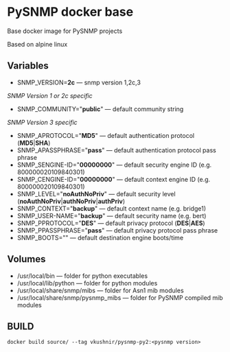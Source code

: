 # PySNMP docker base
Base docker image for PySNMP projects

Based on alpine linux

## Variables
- SNMP_VERSION=**2c** &mdash; snmp version 1,2c,3

*SNMP Version 1 or 2c specific*
- SNMP_COMMUNITY="**public**" &mdash; default community string

*SNMP Version 3 specific*
- SNMP_APROTOCOL="**MD5**" &mdash; default authentication protocol (**MD5**|**SHA**)
- SNMP_APASSPHRASE="**pass**" &mdash; default authentication protocol pass phrase
- SNMP_SENGINE-ID="**00000000**" &mdash; default security engine ID (e.g. 800000020109840301)
- SNMP_CENGINE-ID="**00000000**" &mdash; default context engine ID (e.g. 800000020109840301)
- SNMP_LEVEL="**noAuthNoPriv**" &mdash; default security level (**noAuthNoPriv**|**authNoPriv**|**authPriv**)
- SNMP_CONTEXT="**backup**" &mdash; default context name (e.g. bridge1)
- SNMP_USER-NAME="**backup**" &mdash; default security name (e.g. bert)
- SNMP_PPROTOCOL="**DES**" &mdash; default privacy protocol (**DES**|**AES**)
- SNMP_PPASSPHRASE="**pass**" &mdash; default privacy protocol pass phrase
- SNMP_BOOTS="" &mdash; default destination engine boots/time

## Volumes
- /usr/local/bin &mdash; folder for python executables
- /usr/local/lib/python &mdash; folder for python modules
- /usr/local/share/snmp/mibs &mdash; folder for Asn1 mib modules
- /usr/local/share/snmp/pysnmp_mibs &mdash; folder for PySNMP compiled mib modules

## BUILD
    docker build source/ --tag vkushnir/pysnmp-py2:<pysnmp version>
